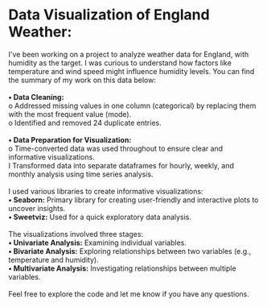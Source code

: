 #  Data Visualization of England Weather:  

I've been working on a project to analyze weather data for England, with humidity as the target. I was curious to understand how factors like temperature and wind speed might influence humidity levels. You can find the summary of my work on this data below: <br><br>
**•	Data Cleaning:** <br>
  o	Addressed missing values in one column (categorical) by replacing them with the most frequent value (mode). <br>
  o	Identified and removed 24 duplicate entries.<br><br>
**•	Data Preparation for Visualization:** <br>
  o	Time-converted data was used throughout to ensure clear and informative visualizations.<br> I Transformed data into separate dataframes for hourly, weekly, and monthly analysis using time series analysis.<br><br>
I used various libraries to create informative visualizations:<br>
  **•	Seaborn:** Primary library for creating user-friendly and interactive plots to uncover insights.<br>
  **•	Sweetviz:** Used for a quick exploratory data analysis.<br><br>
The visualizations involved three stages:<br>
  **•	Univariate Analysis:** Examining individual variables.<br>
  **•	Bivariate Analysis:** Exploring relationships between two variables (e.g., temperature and humidity).<br>
  **•	Multivariate Analysis:** Investigating relationships between multiple variables.<br>
<br>
Feel free to explore the code and let me know if you have any questions.<br>

